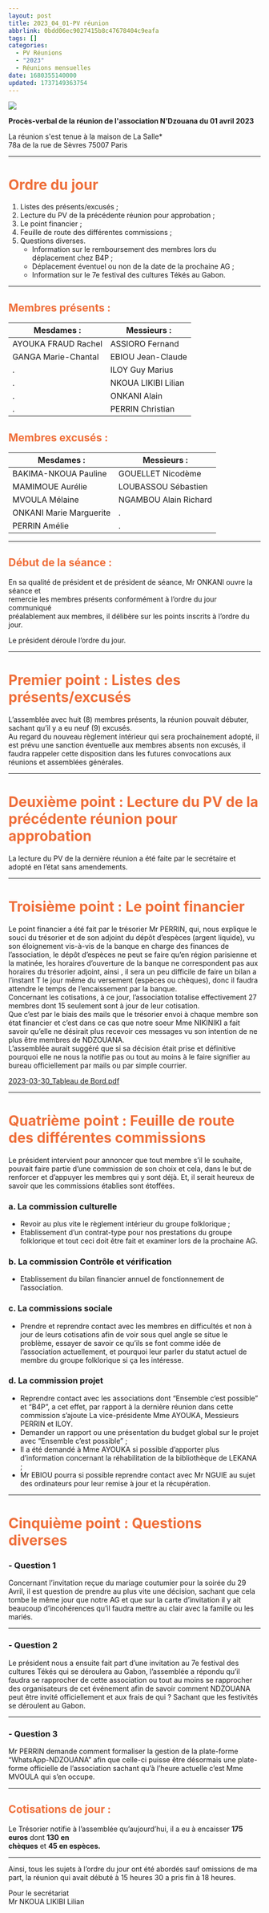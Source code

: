 ```yaml
---
layout: post
title: 2023_04_01-PV réunion
abbrlink: 0bdd06ec9027415b8c47678404c9eafa
tags: []
categories:
  - PV Réunions
  - "2023"
  - Réunions mensuelles
date: 1680355140000
updated: 1737149363754
---
```


![](/resources/7a005d93902c42c8b024e1af5ff6806f.png)

**Procès-verbal de la réunion de l'association N'Dzouana du 01 avril 2023**

La réunion s'est tenue à la maison de La Salle\*\
78a de la rue de Sèvres 75007 Paris

***

# <span style="color: #ef6e39">Ordre du jour<span>

1. Listes des présents/excusés ;
2. Lecture du PV de la précédente réunion pour approbation ;
3. Le point financier ;
4. Feuille de route des différentes commissions ;
5. Questions diverses.
   - Information sur le remboursement des membres lors du déplacement chez B4P ;
   - Déplacement éventuel ou non de la date de la prochaine AG ;
   - Information sur le 7e festival des cultures Tékés au Gabon.

***

## <span style="color: #ef6e39">Membres présents :<span>

| Mesdames :          | Messieurs :         |
| ------------------- | ------------------- |
| AYOUKA FRAUD Rachel | ASSIORO Fernand     |
| GANGA Marie-Chantal | EBIOU Jean-Claude   |
| .                   | ILOY Guy Marius     |
| .                   | NKOUA LIKIBI Lilian |
| .                   | ONKANI Alain        |
| .                   | PERRIN Christian    |

## <span style="color: #ef6e39">Membres excusés :<span>

| Mesdames :              | Messieurs :           |
| ----------------------- | --------------------- |
| BAKIMA-NKOUA Pauline    | GOUELLET Nicodème     |
| MAMIMOUE Aurélie        | LOUBASSOU Sébastien   |
| MVOULA Mélaine          | NGAMBOU Alain Richard |
| ONKANI Marie Marguerite | .                     |
| PERRIN Amélie           | .                     |

***

## <span style="color: #ef6e39">Début de la séance :<span>

En sa qualité de président et de président de séance, Mr ONKANI ouvre la séance et\
remercie les membres présents conformément à l’ordre du jour communiqué\
préalablement aux membres, il délibère sur les points inscrits à l’ordre du jour.

Le président déroule l’ordre du jour.

***

# <span style="color: #ef6e39">Premier point : Listes des présents/excusés<span>

L’assemblée avec huit (8) membres présents, la réunion pouvait débuter, sachant qu’il y a eu neuf (9) excusés.\
Au regard du nouveau règlement intérieur qui sera prochainement adopté, il est prévu une sanction éventuelle aux membres absents non excusés, il faudra rappeler cette disposition dans les futures convocations aux réunions et assemblées générales.

***

# <span style="color: #ef6e39">Deuxième point : Lecture du PV de la précédente réunion pour approbation<span>

La lecture du PV de la dernière réunion a été faite par le secrétaire et adopté en l’état sans amendements.

***

# <span style="color: #ef6e39">Troisième point : Le point financier<span>

Le point financier a été fait par le trésorier Mr PERRIN, qui, nous explique le souci du trésorier et de son adjoint du dépôt d’espèces (argent liquide), vu son éloignement vis-à-vis de la banque en charge des finances de l’association, le dépôt d’espèces ne peut se faire qu’en région parisienne et la matinée, les horaires d’ouverture de la banque ne correspondent pas aux horaires du trésorier adjoint, ainsi , il sera un peu difficile de faire un bilan a l’instant T le jour même du versement (espèces ou chèques), donc il faudra attendre le temps de l’encaissement par la banque.\
Concernant les cotisations, à ce jour, l’association totalise effectivement 27 membres dont 15 seulement sont à jour de leur cotisation.\
Que c’est par le biais des mails que le trésorier envoi à chaque membre son état financier et c’est dans ce cas que notre soeur Mme NIKINIKI a fait savoir qu’elle ne désirait plus recevoir ces messages vu son intention de ne plus être membres de NDZOUANA.\
L’assemblée aurait suggéré que si sa décision était prise et définitive pourquoi elle ne nous la notifie pas ou tout au moins à le faire signifier au bureau officiellement par mails ou par simple courrier.

[2023-03-30\_Tableau de Bord.pdf](/resources/cc2a281c5fd54d28a2916645c328ae53.pdf)

***

# <span style="color: #ef6e39">Quatrième point : Feuille de route des différentes commissions<span>

Le président intervient pour annoncer que tout membre s’il le souhaite, pouvait faire partie d’une commission de son choix et cela, dans le but de renforcer et d’appuyer les membres qui y sont déjà. Et, il serait heureux de savoir que les commissions établies sont étoffées.

### a. La commission culturelle

- Revoir au plus vite le règlement intérieur du groupe folklorique ;
- Etablissement d’un contrat-type pour nos prestations du groupe folklorique et tout ceci doit être fait et examiner lors de la prochaine AG.

### b. La commission Contrôle et vérification

- Etablissement du bilan financier annuel de fonctionnement de l’association.

### c. La commissions sociale

- Prendre et reprendre contact avec les membres en difficultés et non à jour de leurs cotisations afin de voir sous quel angle se situe le problème, essayer de savoir ce qu’ils se font comme idée de l’association actuellement, et pourquoi leur parler du statut actuel de membre du groupe folklorique si ça les intéresse.

### d. La commission projet

- Reprendre contact avec les associations dont “Ensemble c’est possible” et “B4P”, a cet effet, par rapport à la dernière réunion dans cette commission s’ajoute La vice-présidente Mme AYOUKA, Messieurs PERRIN et ILOY.
- Demander un rapport ou une présentation du budget global sur le projet avec “Ensemble c’est possible” ;
- Il a été demandé à Mme AYOUKA si possible d’apporter plus d’information concernant la réhabilitation de la bibliothèque de LEKANA ;
- Mr EBIOU pourra si possible reprendre contact avec Mr NGUIE au sujet des ordinateurs pour leur remise à jour et la récupération.

***

# <span style="color: #ef6e39">Cinquième point : Questions diverses<span>

### - Question 1

Concernant l’invitation reçue du mariage coutumier pour la soirée du 29 Avril, il est question de prendre au plus vite une décision, sachant que cela tombe le même jour que notre AG et que sur la carte d’invitation il y ait beaucoup d’incohérences qu’il faudra mettre au clair avec la famille ou les mariés.

***

### - Question 2

Le président nous a ensuite fait part d’une invitation au 7e festival des cultures Tékés qui se déroulera au Gabon, l’assemblée a répondu qu’il faudra se rapprocher de cette association ou tout au moins se rapprocher des organisateurs de cet événement afin de savoir comment NDZOUANA peut être invité officiellement et aux frais de qui ? Sachant que les festivités se déroulent au Gabon.

***

### - Question 3

Mr PERRIN demande comment formaliser la gestion de la plate-forme “WhatsApp-NDZOUANA” afin que celle-ci puisse être désormais une plate-forme officielle de l’association sachant qu’à l’heure actuelle c’est Mme MVOULA qui s’en occupe.

***

## <span style="color: #ef6e39">Cotisations de jour :<span>

Le Trésorier notifie à l’assemblée qu’aujourd’hui, il a eu à encaisser **175 euros** dont **130 en\
chèques** et **45 en espèces.**

***

Ainsi, tous les sujets à l’ordre du jour ont été abordés sauf omissions de ma part, la réunion qui avait débuté à 15 heures 30 a pris fin à 18 heures.

Pour le secrétariat\
Mr NKOUA LIKIBI Lilian
